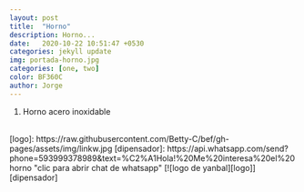 ```yaml
---
layout: post
title:  "Horno"
description: Horno...
date:   2020-10-22 10:51:47 +0530
categories: jekyll update
img: portada-horno.jpg
categories: [one, two]
color: BF360C
author: Jorge
---
```

1. Horno acero inoxidable
<br> 
[logo]: https://raw.githubusercontent.com/Betty-C/bef/gh-pages/assets/img/linkw.jpg
[dipensador]: https://api.whatsapp.com/send?phone=593999378989&text=%C2%A1Hola!%20Me%20interesa%20el%20horno "clic para abrir chat de whatsapp"
 [![logo de yanbal][logo]][dipensador]
<br>



